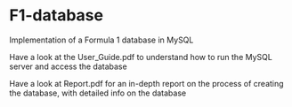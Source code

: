 # F1-database
Implementation of a Formula 1 database in MySQL

Have a look at the User_Guide.pdf to understand how to run the MySQL server and access the database

Have a look at Report.pdf for an in-depth report on the process of creating the database, with detailed info on the database
